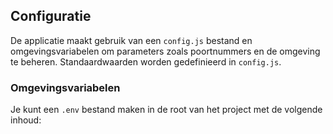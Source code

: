 ## Configuratie
De applicatie maakt gebruik van een `config.js` bestand en omgevingsvariabelen om parameters zoals poortnummers en de omgeving te beheren. Standaardwaarden worden gedefinieerd in `config.js`.

### Omgevingsvariabelen
Je kunt een `.env` bestand maken in de root van het project met de volgende inhoud:

